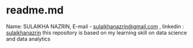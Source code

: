 # readme.md
Name: SULAIKHA NAZRIN, E-mail - sulaikhanazrin@gmail.com , linkedin : [sulaikhanazrin](www.linkedin.com/in/sulaikha-nazrin)
this repository is based on my learning skill on data science and data analytics
